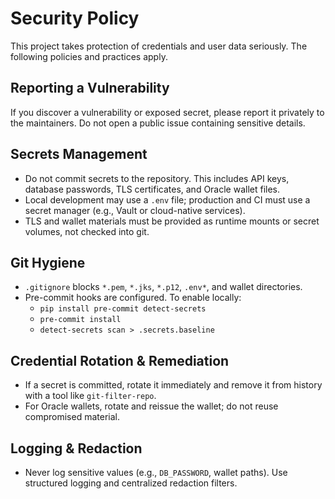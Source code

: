 # Security Policy

This project takes protection of credentials and user data seriously. The following policies and practices apply.

## Reporting a Vulnerability

If you discover a vulnerability or exposed secret, please report it privately to the maintainers. Do not open a public issue containing sensitive details.

## Secrets Management

- Do not commit secrets to the repository. This includes API keys, database passwords, TLS certificates, and Oracle wallet files.
- Local development may use a `.env` file; production and CI must use a secret manager (e.g., Vault or cloud-native services).
- TLS and wallet materials must be provided as runtime mounts or secret volumes, not checked into git.

## Git Hygiene

- `.gitignore` blocks `*.pem`, `*.jks`, `*.p12`, `.env*`, and wallet directories.
- Pre-commit hooks are configured. To enable locally:
  - `pip install pre-commit detect-secrets`
  - `pre-commit install`
  - `detect-secrets scan > .secrets.baseline`

## Credential Rotation & Remediation

- If a secret is committed, rotate it immediately and remove it from history with a tool like `git-filter-repo`.
- For Oracle wallets, rotate and reissue the wallet; do not reuse compromised material.

## Logging & Redaction

- Never log sensitive values (e.g., `DB_PASSWORD`, wallet paths). Use structured logging and centralized redaction filters.

